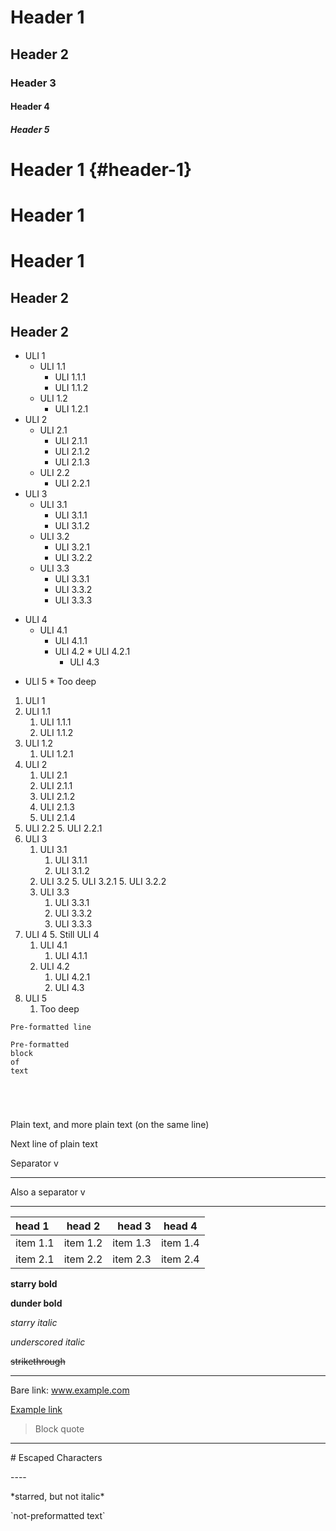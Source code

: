 # Header 1
## Header 2
### Header 3
#### Header 4
##### Header 5

# Header 1 {#header-1}

Header 1
===

Header 1
=============

Header 2
---

Header 2
-------------------

* ULI 1
  * ULI 1.1
    * ULI 1.1.1
    * ULI 1.1.2
  * ULI 1.2
    * ULI 1.2.1
* ULI 2
  - ULI 2.1
    * ULI 2.1.1
    * ULI 2.1.2
    - ULI 2.1.3
  * ULI 2.2
    - ULI 2.2.1
* ULI 3
     * ULI 3.1
          * ULI 3.1.1
          * ULI 3.1.2
     * ULI 3.2
          - ULI 3.2.1
          - ULI 3.2.2
     * ULI 3.3
          * ULI 3.3.1
          - ULI 3.3.2
          * ULI 3.3.3
- ULI 4
    * ULI 4.1
        * ULI 4.1.1
      * ULI 4.2
            * ULI 4.2.1
           * ULI 4.3
* ULI 5
      * Too deep

 1. ULI 1
   1. ULI 1.1
      1. ULI 1.1.1
      1. ULI 1.1.2
   1. ULI 1.2
      1. ULI 1.2.1
 1. ULI 2
    1. ULI 2.1
      1. ULI 2.1.1
      2. ULI 2.1.2
      321. ULI 2.1.3
      4. ULI 2.1.4
   1. ULI 2.2
      5. ULI 2.2.1
 1. ULI 3
      1. ULI 3.1
           1. ULI 3.1.1
           1. ULI 3.1.2
      1. ULI 3.2
           5. ULI 3.2.1
           5. ULI 3.2.2
      1. ULI 3.3
           1. ULI 3.3.1
           5. ULI 3.3.2
           1. ULI 3.3.3
 5. ULI 4
     5. Still ULI 4
     1. ULI 4.1
         1. ULI 4.1.1
       1. ULI 4.2
             1. ULI 4.2.1
            1. ULI 4.3
 1. ULI 5
       1. Too deep

`Pre-formatted line`
```
Pre-formatted
block
of
text





```

Plain text,
and more plain text (on the same line)

Next line of plain text

Separator v

---

Also a separator v

---------------------------------------------

| head 1 | head 2 | head 3 | head 4 |
|:-------|:------:|-------:|--------|
| item 1.1 | item 1.2 | item 1.3 | item 1.4 |
| item 2.1 | item 2.2 | item 2.3 | item 2.4 |

**starry bold**

__dunder bold__

*starry italic*

_underscored italic_

~~strikethrough~~

---

Bare link: www.example.com

[Example link](www.example.com)

> Block quote

---

\# Escaped Characters

\----

\*starred, but not italic\*

\`not-preformatted text\`